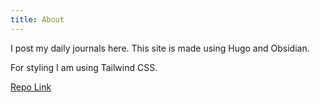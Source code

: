 ```yaml
---
title: About
---
```

I post my daily journals here. This site is made using Hugo and Obsidian.

For styling I am using Tailwind CSS. 

[Repo Link](https://github.com/twisthead/daily-journal)

